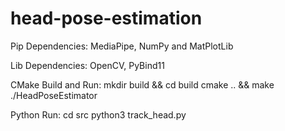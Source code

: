 # head-pose-estimation

Pip Dependencies: MediaPipe, NumPy and MatPlotLib

Lib Dependencies: OpenCV, PyBind11

CMake Build and Run:
mkdir build && cd build
cmake .. && make
./HeadPoseEstimator

Python Run:
cd src
python3 track_head.py

